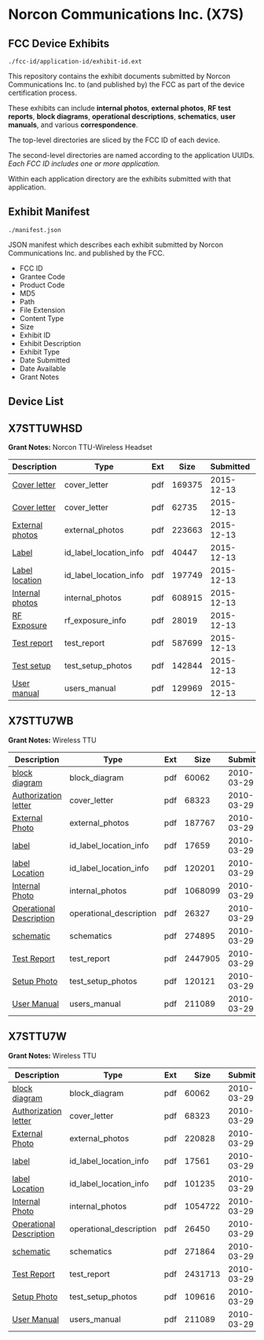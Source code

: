 # Norcon Communications Inc. (X7S)
## FCC Device Exhibits

```
./fcc-id/application-id/exhibit-id.ext
```

This repository contains the exhibit documents submitted by Norcon Communications Inc. to (and published by) the FCC as part of the device certification process.

These exhibits can include **internal photos**, **external photos**, **RF test reports**, **block diagrams**, **operational descriptions**, **schematics**, **user manuals**, and various **correspondence**.

The top-level directories are sliced by the FCC ID of each device.

The second-level directories are named according to the application UUIDs. *Each FCC ID includes one or more application.*

Within each application directory are the exhibits submitted with that application. 

## Exhibit Manifest

```
./manifest.json
```

JSON manifest which describes each exhibit submitted by Norcon Communications Inc. and published by the FCC.

- FCC ID
- Grantee Code
- Product Code
- MD5
- Path
- File Extension
- Content Type
- Size
- Exhibit ID
- Exhibit Description
- Exhibit Type
- Date Submitted
- Date Available
- Grant Notes

## Device List
## X7STTUWHSD
**Grant Notes:** Norcon TTU-Wireless Headset

| Description | Type | Ext | Size | Submitted | Available |
| ----------- | ---- | --- | ---- | --------- | --------- |
| [Cover letter](X7STTUWHSD/90d58d2aea8c855ae55047c86e6f2ccc/2840219.pdf) | cover_letter | pdf | 169375 | 2015-12-13 | 2015-12-13 |
| [Cover letter](X7STTUWHSD/90d58d2aea8c855ae55047c86e6f2ccc/2840220.pdf) | cover_letter | pdf | 62735 | 2015-12-13 | 2015-12-13 |
| [External photos](X7STTUWHSD/90d58d2aea8c855ae55047c86e6f2ccc/2840221.pdf) | external_photos | pdf | 223663 | 2015-12-13 | 2015-12-13 |
| [Label](X7STTUWHSD/90d58d2aea8c855ae55047c86e6f2ccc/2840222.pdf) | id_label_location_info | pdf | 40447 | 2015-12-13 | 2015-12-13 |
| [Label location](X7STTUWHSD/90d58d2aea8c855ae55047c86e6f2ccc/2840223.pdf) | id_label_location_info | pdf | 197749 | 2015-12-13 | 2015-12-13 |
| [Internal photos](X7STTUWHSD/90d58d2aea8c855ae55047c86e6f2ccc/2840224.pdf) | internal_photos | pdf | 608915 | 2015-12-13 | 2015-12-13 |
| [RF Exposure](X7STTUWHSD/90d58d2aea8c855ae55047c86e6f2ccc/2840226.pdf) | rf_exposure_info | pdf | 28019 | 2015-12-13 | 2015-12-13 |
| [Test report](X7STTUWHSD/90d58d2aea8c855ae55047c86e6f2ccc/2840228.pdf) | test_report | pdf | 587699 | 2015-12-13 | 2015-12-13 |
| [Test setup](X7STTUWHSD/90d58d2aea8c855ae55047c86e6f2ccc/2840229.pdf) | test_setup_photos | pdf | 142844 | 2015-12-13 | 2015-12-13 |
| [User manual](X7STTUWHSD/90d58d2aea8c855ae55047c86e6f2ccc/2840230.pdf) | users_manual | pdf | 129969 | 2015-12-13 | 2015-12-13 |
## X7STTU7WB
**Grant Notes:** Wireless TTU

| Description | Type | Ext | Size | Submitted | Available |
| ----------- | ---- | --- | ---- | --------- | --------- |
| [block diagram](X7STTU7WB/937e09951b13b7b5d3605af52d7c27e6/1258454.pdf) | block_diagram | pdf | 60062 | 2010-03-29 | 2010-03-29 |
| [Authorization letter](X7STTU7WB/937e09951b13b7b5d3605af52d7c27e6/1258453.pdf) | cover_letter | pdf | 68323 | 2010-03-29 | 2010-03-29 |
| [External Photo](X7STTU7WB/937e09951b13b7b5d3605af52d7c27e6/1258468.pdf) | external_photos | pdf | 187767 | 2010-03-29 | 2010-03-29 |
| [label](X7STTU7WB/937e09951b13b7b5d3605af52d7c27e6/1258469.pdf) | id_label_location_info | pdf | 17659 | 2010-03-29 | 2010-03-29 |
| [label Location](X7STTU7WB/937e09951b13b7b5d3605af52d7c27e6/1258470.pdf) | id_label_location_info | pdf | 120201 | 2010-03-29 | 2010-03-29 |
| [Internal Photo](X7STTU7WB/937e09951b13b7b5d3605af52d7c27e6/1258471.pdf) | internal_photos | pdf | 1068099 | 2010-03-29 | 2010-03-29 |
| [Operational Description](X7STTU7WB/937e09951b13b7b5d3605af52d7c27e6/1258466.pdf) | operational_description | pdf | 26327 | 2010-03-29 | 2010-03-29 |
| [schematic](X7STTU7WB/937e09951b13b7b5d3605af52d7c27e6/1258467.pdf) | schematics | pdf | 274895 | 2010-03-29 | 2010-03-29 |
| [Test Report](X7STTU7WB/937e09951b13b7b5d3605af52d7c27e6/1258472.pdf) | test_report | pdf | 2447905 | 2010-03-29 | 2010-03-29 |
| [Setup Photo](X7STTU7WB/937e09951b13b7b5d3605af52d7c27e6/1258473.pdf) | test_setup_photos | pdf | 120121 | 2010-03-29 | 2010-03-29 |
| [User Manual](X7STTU7WB/937e09951b13b7b5d3605af52d7c27e6/1258463.pdf) | users_manual | pdf | 211089 | 2010-03-29 | 2010-03-29 |
## X7STTU7W
**Grant Notes:** Wireless TTU

| Description | Type | Ext | Size | Submitted | Available |
| ----------- | ---- | --- | ---- | --------- | --------- |
| [block diagram](X7STTU7W/4500333d726096fdb7d098809fd082b6/1258454.pdf) | block_diagram | pdf | 60062 | 2010-03-29 | 2010-03-29 |
| [Authorization letter](X7STTU7W/4500333d726096fdb7d098809fd082b6/1258453.pdf) | cover_letter | pdf | 68323 | 2010-03-29 | 2010-03-29 |
| [External Photo](X7STTU7W/4500333d726096fdb7d098809fd082b6/1258457.pdf) | external_photos | pdf | 220828 | 2010-03-29 | 2010-03-29 |
| [label](X7STTU7W/4500333d726096fdb7d098809fd082b6/1258458.pdf) | id_label_location_info | pdf | 17561 | 2010-03-29 | 2010-03-29 |
| [label Location](X7STTU7W/4500333d726096fdb7d098809fd082b6/1258459.pdf) | id_label_location_info | pdf | 101235 | 2010-03-29 | 2010-03-29 |
| [Internal Photo](X7STTU7W/4500333d726096fdb7d098809fd082b6/1258460.pdf) | internal_photos | pdf | 1054722 | 2010-03-29 | 2010-03-29 |
| [Operational Description](X7STTU7W/4500333d726096fdb7d098809fd082b6/1258455.pdf) | operational_description | pdf | 26450 | 2010-03-29 | 2010-03-29 |
| [schematic](X7STTU7W/4500333d726096fdb7d098809fd082b6/1258456.pdf) | schematics | pdf | 271864 | 2010-03-29 | 2010-03-29 |
| [Test Report](X7STTU7W/4500333d726096fdb7d098809fd082b6/1258461.pdf) | test_report | pdf | 2431713 | 2010-03-29 | 2010-03-29 |
| [Setup Photo](X7STTU7W/4500333d726096fdb7d098809fd082b6/1258462.pdf) | test_setup_photos | pdf | 109616 | 2010-03-29 | 2010-03-29 |
| [User Manual](X7STTU7W/4500333d726096fdb7d098809fd082b6/1258463.pdf) | users_manual | pdf | 211089 | 2010-03-29 | 2010-03-29 |
